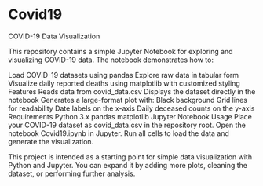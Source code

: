 # Covid19
COVID-19 Data Visualization

This repository contains a simple Jupyter Notebook for exploring and visualizing COVID-19 data. The notebook demonstrates how to:

Load COVID-19 datasets using pandas
Explore raw data in tabular form
Visualize daily reported deaths using matplotlib with customized styling
Features
Reads data from covid_data.csv
Displays the dataset directly in the notebook
Generates a large-format plot with:
Black background
Grid lines for readability
Date labels on the x-axis
Daily deceased counts on the y-axis
Requirements
Python 3.x
pandas
matplotlib
Jupyter Notebook
Usage
Place your COVID-19 dataset as covid_data.csv in the repository root.
Open the notebook Covid19.ipynb in Jupyter.
Run all cells to load the data and generate the visualization.

This project is intended as a starting point for simple data visualization with Python and Jupyter. You can expand it by adding more plots, cleaning the dataset, or performing further analysis.
